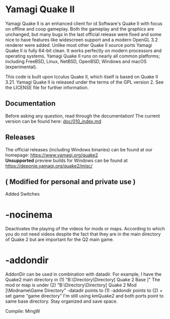 # Yamagi Quake II

Yamagi Quake II is an enhanced client for id Software's Quake
II with focus on offline and coop gameplay. Both the gameplay and the graphics
are unchanged, but many bugs in the last official release were fixed and some
nice to have features like widescreen support and a modern OpenGL 3.2 renderer
were added. Unlike most other Quake II source ports Yamagi Quake II is fully 64-bit
clean. It works perfectly on modern processors and operating systems. Yamagi
Quake II runs on nearly all common platforms; including FreeBSD, Linux, NetBSD,
OpenBSD, Windows and macOS (experimental).

This code is built upon Icculus Quake II, which itself is based on Quake II
3.21. Yamagi Quake II is released under the terms of the GPL version 2. See the
LICENSE file for further information.

## Documentation

Before asking any question, read through the documentation! The current
version can be found here: [doc/010_index.md](doc/010_index.md)

## Releases

The official releases (including Windows binaries) can be found at our
homepage: https://www.yamagi.org/quake2  
**Unsupported** preview builds for Windows can be found at
https://deponie.yamagi.org/quake2/misc/




## ( Modified for personal and private use )

Added Switches
# -nocinema 
Deactivates the playing of the videos for mods or maps. According to which you do not need videos despite the fact that they are in the main directory of Quake 2 but are important for the Q2 main game. 

# -addondir
AddonDir can be used in combination with datadir. For example, I have the Quake2 main directory in
(1) "B:\Directory\Directory\[ Quake 2 Base ]\"
The mod or map is under
(2) "B:\Directory\Directory\[ Quake 2 Mod ]\Modname\Game Directory\"
-datadir points to (1)
-addondir points to (2) + set game "game directory"
I'm still using kmQuake2 and both ports point to same base directory. Stay organized and save space.

Compile: MingW
